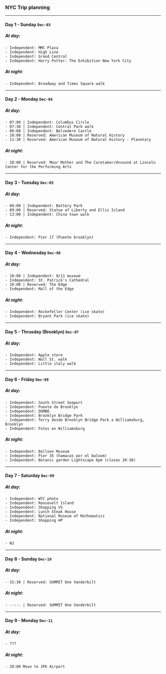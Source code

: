 ### NYC Trip planning

---
#### Day 1 - Sunday `Dec-03`
##### At day:
    - Independent: MMC Plaza
    - Independent: High Line
    - Independent: Grand Central
    - Independent: Harry Potter: The Exhibition New York City
##### At night:
    - Independent: Broadway and Times Square walk

---
#### Day 2 - Monday `Dec-04`
##### At day:
    - 07:00 | Independent: Columbus Circle
    - 07:30 | Independent: Central Park walk
    - 09:00 | Independent: Belvedere Castle
    - 10:00 | Reserved: American Museum of Natural History
    - 11:30 | Reserved: American Museum of Natural History - Planetary
##### At night:
    - 20:00 | Reserved: Moor Mother and The Caretaker/Unsound at Lincoln Center for the Performing Arts

---
#### Day 3 - Tuesday `Dec-05`
##### At day:
    - 08:00 | Independent: Battery Park
    - 09:00 | Reserved: Statue of Liberty and Ellis Island
    - 13:00 | Independent: China town walk
##### At night:
    - Independent: Pier 17 (Puente brooklyn)

---
#### Day 4 - Wednesday `Dec-06`
##### At day:
    - 10:00 | Independent: 9/11 museum 
    - Independent: St. Patrick's Cathedral
    - 16:00 | Reserved: The Edge
    - Independent: Mall of the Edge
##### At night:
    - Independent: Rockefeller Center (ice skate)
    - Independent: Bryant Park (ice skate)

---
#### Day 5 - Thrusday (Brooklyn) `Dec-07`
##### At day:
    - Independent: Apple store
    - Independent: Wall St. walk
    - Independent: Little italy walk

---
#### Day 6 - Friday `Dec-08`
##### At day:
    - Independent: South Street Seaport
    - Independent: Puente de Brooklyn
    - Independent: DUMBO
    - Independent: Brooklyn Bridge Park
    - Independent: ferry desde Brooklyn Bridge Park a Williamsburg, Brooklyn
    - Independent: Fotos en Williamsburg
##### At night:
    - Independent: Balloon Museum
    - Independent: Pier 35 (hamacas por el baloom)
    - Independent: Botanic garden Lightscape 6pm (closes 20:30)

---
#### Day 7 - Saturday `Dec-09`
##### At day:
    - Independent: WTC photo
    - Independent: Roosevelt Island
    - Independent: Shopping VS
    - Independent: Lunch Steak House
    - Independent: National Museum of Mathematics
    - Independent: Shopping HP
##### At night:
    - NJ

---
#### Day 8 - Sunday `Dec-10`
##### At day:

    - 15:30 | Reserved: SUMMIT One Vanderbilt
##### At night:
    - --:-- | Reserved: SUMMIT One Vanderbilt

---
#### Day 9 - Monday `Dec-11`
##### At day:
    - ???
##### At night:
    - 20:00 Move to JFK Airport
